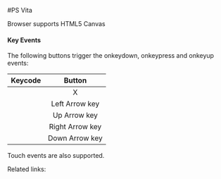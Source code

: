 #PS Vita

Browser supports HTML5 Canvas

#### Key Events
The following buttons trigger the onkeydown, onkeypress and onkeyup events:

| Keycode        | Button|
| ------------- |:-------------:|
|  | X |
|  | Left Arrow key |
|  | Up Arrow key |
|  | Right Arrow key |
|  | Down Arrow key |

Touch events are also supported.

Related links:

